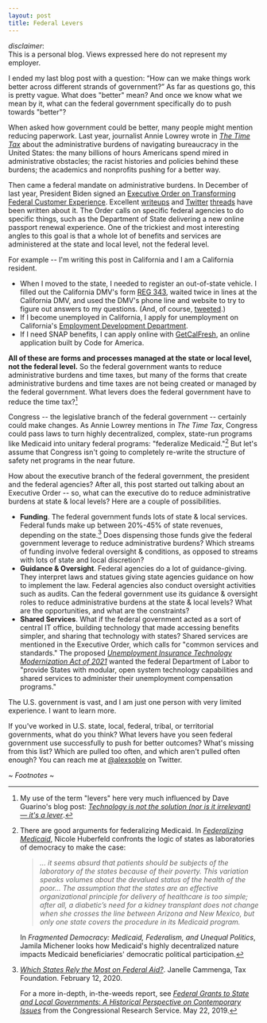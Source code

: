```yaml
---
layout: post
title: Federal Levers
---
```


<div class="message">
	<i>disclaimer</i>:
	<br/>
	This is a personal blog. Views expressed here do not represent my employer.
</div>

I ended my last blog post with a question:  “How can we make things work better across different strands of government?” As far as questions go, this is pretty vague. What does "better" mean? And once we know what we mean by it, what can the federal government specifically do to push towards "better"?

When asked how government could be better, many people might mention reducing paperwork. Last year, journalist Annie Lowrey wrote in _[The Time Tax](https://www.theatlantic.com/politics/archive/2021/07/how-government-learned-waste-your-time-tax/619568/)_  about the administrative burdens of navigating bureaucracy in the United States: the many billions of hours Americans spend mired in administrative obstacles; the racist histories and policies behind these burdens; the academics and nonprofits pushing for a better way.

Then came a federal mandate on administrative burdens. In December of last year, President Biden signed an [Executive Order on Transforming Federal Customer Experience](https://www.whitehouse.gov/briefing-room/presidential-actions/2021/12/13/executive-order-on-transforming-federal-customer-experience-and-service-delivery-to-rebuild-trust-in-government/). Excellent [writeups](https://gen.medium.com/not-so-magic-words-why-im-still-excited-about-president-biden-s-new-executive-order-on-customer-4ba868eb5d2c) and [Twitter](https://twitter.com/allafarce/status/1470777322454372359) [threads](https://twitter.com/ae_fernandes/status/1470529467286179848) have been written about it. The Order calls on specific federal agencies to do specific things, such as the Department of State delivering a new online passport renewal experience. One of the trickiest and most interesting angles to this goal is that a whole lot of benefits and services are administered at the state and local level, not the federal level.

For example -- I'm writing this post in California and I am a California resident.

* When I moved to the state, I needed to register an out-of-state vehicle. I filled out the California DMV's form [REG 343](https://www.dmv.ca.gov/portal/file/application-for-title-or-registration-reg-343-pdf/), waited twice in lines at the California DMV, and used the DMV's phone line and website to try to figure out answers to my questions. (And, of course, [tweeted](https://twitter.com/alexsoble/status/1410976026742562824).)
* If I become unemployed in California, I apply for unemployment on California's [Employment Development Department](https://edd.ca.gov/).
* If I need SNAP benefits, I can apply online with [GetCalFresh](https://www.getcalfresh.org/), an online application built by Code for America.

**All of these are forms and processes managed at the state or local level, not the federal level.** So the federal government wants to reduce administrative burdens and time taxes, but many of the forms that create administrative burdens and time taxes are not being created or managed by the federal government. What levers does the federal government have to reduce the time tax?[^1]

Congress -- the legislative branch of the federal government -- certainly could make changes. As Annie Lowrey mentions in _The Time Tax_, Congress could pass laws to turn highly decentralized, complex, state-run programs like Medicaid into unitary federal programs: "federalize Medicaid."[^2] But let's assume that Congress isn't going to completely re-write the structure of safety net programs in the near future.

How about the executive branch of the federal government, the president and the federal agencies? After all, this post started out talking about an Executive Order -- so, what can the executive do to reduce administrative burdens at state & local levels? Here are a couple of possibilities.

* **Funding**. The federal government funds lots of state & local services. Federal funds make up between 20%-45% of state revenues, depending on the state.[^3] Does dispensing those funds give the federal government leverage to reduce administrative burdens? Which streams of funding involve federal oversight & conditions, as opposed to streams with lots of state and local discretion?
* **Guidance & Oversight**. Federal agencies do a lot of guidance-giving. They interpret laws and statues giving state agencies guidance on how to implement the law. Federal agencies also conduct oversight activities such as audits. Can the federal government use its guidance & oversight roles to reduce administrative burdens at the state & local levels? What are the opportunities, and what are the constraints?
* **Shared Services**. What if the federal government acted as a sort of central IT office, building technology that made accessing benefits simpler, and sharing that technology with states? Shared services are mentioned in the Executive Order, which calls for "common services and standards." The proposed _[Unemployment Insurance Technology Modernization Act of 2021](https://www.finance.senate.gov/imo/media/doc/Unemployment%20Insurance%20Technology%20Modernization%20Act%20of%202021%20Bill%20Text.pdf)_ wanted the federal Department of Labor to "provide States with modular, open system technology capabilities and shared services to administer their unemployment compensation programs."

The U.S. government is vast, and I am just one person with very limited experience. I want to learn more.

If you've worked in U.S. state, local, federal, tribal, or territorial governments, what do you think? What levers have you seen federal government use successfully to push for better outcomes? What's missing from this list? Which are pulled too often, and which aren't pulled often enough? You can reach me at <a href="https://twitter.com/alexsoble">@alexsoble</a> on Twitter.

*~ Footnotes ~*

[^1]:
	My use of the term "levers" here very much influenced by Dave Guarino's blog post: _[Technology is not the solution (nor is it irrelevant) — it's a lever](https://daguar.github.io/2019/08/06/technology-is-not-the-solution-nor-is-it-irrelevant-its-a-lever/)_.

[^2]:
	There are good arguments for federalizing Medicaid. In _[Federalizing Medicaid](https://uknowledge.uky.edu/law_facpub/111/)_, Nicole Huberfeld confronts the logic of states as laboratories of democracy to make the case:

	> _... it seems absurd that patients should be subjects of the laboratory of the states because of their poverty. This variation speaks volumes about the devalued status of the health of the poor...
	The assumption that the states are an effective organizational principle for delivery of healthcare is too simple; after all, a diabetic’s need for a kidney transplant does not change when she crosses the line between Arizona and New Mexico, but only one state covers the procedure in its Medicaid program._

	In _Fragmented Democracy: Medicaid, Federalism, and Unequal Politics_, Jamila Michener looks how Medicaid's highly decentralized nature impacts Medicaid beneficiaries' democratic political participation.

[^3]:
	_[Which States Rely the Most on Federal Aid?](https://taxfoundation.org/state-federal-aid-reliance-2020/)_. Janelle Cammenga, Tax Foundation. February 12, 2020.

	For a more in-depth, in-the-weeds report, see _[Federal Grants to State and Local Governments: A Historical Perspective on Contemporary Issues](https://sgp.fas.org/crs/misc/R40638.pdf)_ from the Congressional Research Service. May 22, 2019.
